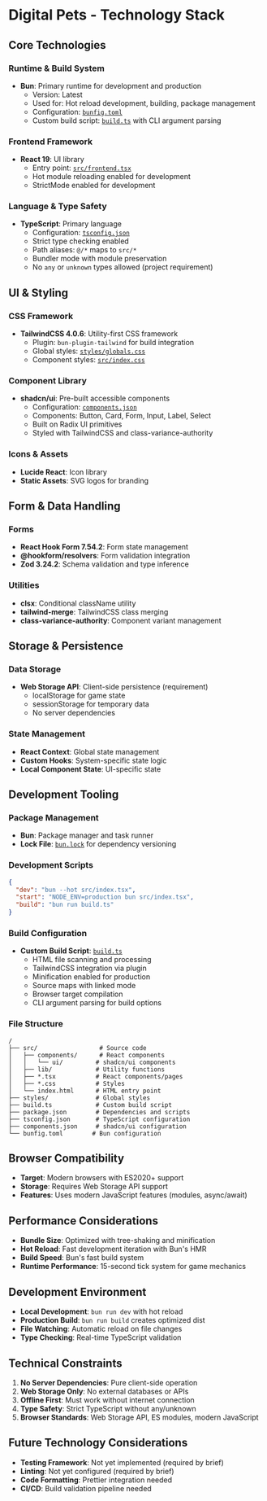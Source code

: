 # Digital Pets - Technology Stack

## Core Technologies

### Runtime & Build System
- **Bun**: Primary runtime for development and production
  - Version: Latest
  - Used for: Hot reload development, building, package management
  - Configuration: [`bunfig.toml`](bunfig.toml)
  - Custom build script: [`build.ts`](build.ts) with CLI argument parsing

### Frontend Framework
- **React 19**: UI library
  - Entry point: [`src/frontend.tsx`](src/frontend.tsx)
  - Hot module reloading enabled for development
  - StrictMode enabled for development

### Language & Type Safety
- **TypeScript**: Primary language
  - Configuration: [`tsconfig.json`](tsconfig.json)
  - Strict type checking enabled
  - Path aliases: `@/*` maps to `src/*`
  - Bundler mode with module preservation
  - No `any` or `unknown` types allowed (project requirement)

## UI & Styling

### CSS Framework
- **TailwindCSS 4.0.6**: Utility-first CSS framework
  - Plugin: `bun-plugin-tailwind` for build integration
  - Global styles: [`styles/globals.css`](styles/globals.css)
  - Component styles: [`src/index.css`](src/index.css)

### Component Library
- **shadcn/ui**: Pre-built accessible components
  - Configuration: [`components.json`](components.json)
  - Components: Button, Card, Form, Input, Label, Select
  - Built on Radix UI primitives
  - Styled with TailwindCSS and class-variance-authority

### Icons & Assets
- **Lucide React**: Icon library
- **Static Assets**: SVG logos for branding

## Form & Data Handling

### Forms
- **React Hook Form 7.54.2**: Form state management
- **@hookform/resolvers**: Form validation integration
- **Zod 3.24.2**: Schema validation and type inference

### Utilities
- **clsx**: Conditional className utility
- **tailwind-merge**: TailwindCSS class merging
- **class-variance-authority**: Component variant management

## Storage & Persistence

### Data Storage
- **Web Storage API**: Client-side persistence (requirement)
  - localStorage for game state
  - sessionStorage for temporary data
  - No server dependencies

### State Management
- **React Context**: Global state management
- **Custom Hooks**: System-specific state logic
- **Local Component State**: UI-specific state

## Development Tooling

### Package Management
- **Bun**: Package manager and task runner
- **Lock File**: [`bun.lock`](bun.lock) for dependency versioning

### Development Scripts
```json
{
  "dev": "bun --hot src/index.tsx",
  "start": "NODE_ENV=production bun src/index.tsx", 
  "build": "bun run build.ts"
}
```

### Build Configuration
- **Custom Build Script**: [`build.ts`](build.ts)
  - HTML file scanning and processing
  - TailwindCSS integration via plugin
  - Minification enabled for production
  - Source maps with linked mode
  - Browser target compilation
  - CLI argument parsing for build options

### File Structure
```
/
├── src/                 # Source code
│   ├── components/      # React components
│   │   └── ui/         # shadcn/ui components
│   ├── lib/            # Utility functions
│   ├── *.tsx           # React components/pages
│   ├── *.css           # Styles
│   └── index.html      # HTML entry point
├── styles/             # Global styles
├── build.ts            # Custom build script
├── package.json        # Dependencies and scripts
├── tsconfig.json       # TypeScript configuration
├── components.json     # shadcn/ui configuration
└── bunfig.toml        # Bun configuration
```

## Browser Compatibility
- **Target**: Modern browsers with ES2020+ support
- **Storage**: Requires Web Storage API support
- **Features**: Uses modern JavaScript features (modules, async/await)

## Performance Considerations
- **Bundle Size**: Optimized with tree-shaking and minification
- **Hot Reload**: Fast development iteration with Bun's HMR
- **Build Speed**: Bun's fast build system
- **Runtime Performance**: 15-second tick system for game mechanics

## Development Environment
- **Local Development**: `bun run dev` with hot reload
- **Production Build**: `bun run build` creates optimized dist
- **File Watching**: Automatic reload on file changes
- **Type Checking**: Real-time TypeScript validation

## Technical Constraints
1. **No Server Dependencies**: Pure client-side operation
2. **Web Storage Only**: No external databases or APIs
3. **Offline First**: Must work without internet connection
4. **Type Safety**: Strict TypeScript without any/unknown
5. **Browser Standards**: Web Storage API, ES modules, modern JavaScript

## Future Technology Considerations
- **Testing Framework**: Not yet implemented (required by brief)
- **Linting**: Not yet configured (required by brief)
- **Code Formatting**: Prettier integration needed
- **CI/CD**: Build validation pipeline needed